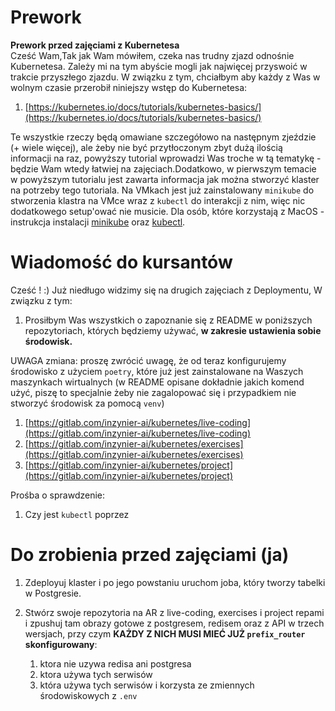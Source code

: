 

# Prework

**Prework przed zajęciami z Kubernetesa**  
Cześć Wam,Tak jak Wam mówiłem, czeka nas trudny zjazd odnośnie Kubernetesa. Zależy mi na tym abyście mogli jak najwięcej przyswoić w trakcie przyszłego zjazdu. W związku z tym, chciałbym aby każdy z Was w wolnym czasie przerobił niniejszy wstęp do Kubernetesa:

1. [https://kubernetes.io/docs/tutorials/kubernetes-basics/](https://kubernetes.io/docs/tutorials/kubernetes-basics/)

Te wszystkie rzeczy będą omawiane szczegółowo na następnym zjeździe (+ wiele więcej), ale żeby nie być przytłoczonym zbyt dużą ilością informacji na raz, powyższy tutorial wprowadzi Was troche w tą tematykę - będzie Wam wtedy łatwiej na zajęciach.Dodatkowo, w pierwszym temacie w powyższym tutorialu jest zawarta informacja jak można stworzyć klaster na potrzeby tego tutoriala. Na VMkach jest już zainstalowany `minikube` do stworzenia klastra na VMce wraz z `kubectl` do interakcji z nim, więc nic dodatkowego setup'ować nie musicie. Dla osób, które korzystają z MacOS - instrukcja instalacji [minikube](https://minikube.sigs.k8s.io/docs/start/) oraz [kubectl](https://kubernetes.io/docs/tasks/tools/install-kubectl-macos/#install-with-homebrew-on-macos).


# Wiadomość do kursantów

Cześć ! :) Już niedługo widzimy się na drugich zajęciach z Deploymentu, W związku z tym:

1. Prosiłbym Was wszystkich o zapoznanie się z README w poniższych repozytoriach, których będziemy używać, **w zakresie ustawienia sobie środowisk.**

UWAGA zmiana: proszę zwrócić uwagę, że od teraz konfigurujemy środowisko z użyciem `poetry`, które już jest zainstalowane na Waszych maszynkach wirtualnych (w README opisane dokładnie jakich komend użyć, piszę to specjalnie żeby nie zagalopować się i przypadkiem nie stworzyć środowisk za pomocą `venv`)

1. [https://gitlab.com/inzynier-ai/kubernetes/live-coding](https://gitlab.com/inzynier-ai/kubernetes/live-coding)
2. [https://gitlab.com/inzynier-ai/kubernetes/exercises](https://gitlab.com/inzynier-ai/kubernetes/exercises)
4. [https://gitlab.com/inzynier-ai/kubernetes/project](https://gitlab.com/inzynier-ai/kubernetes/project)

Prośba o sprawdzenie:
1. Czy jest `kubectl` poprzez 

# Do zrobienia przed zajęciami (ja)

  

1. Zdeployuj klaster i po jego powstaniu uruchom joba, który tworzy tabelki w Postgresie. 
       
3. Stwórz swoje repozytoria na AR z live-coding, exercises i project repami i zpushuj tam obrazy gotowe z postgresem, redisem oraz z API w trzech wersjach, przy czym **KAŻDY Z NICH MUSI MIEĆ JUŻ `prefix_router` skonfigurowany**: 
	1) ktora nie uzywa redisa ani postgresa 
	2) ktora używa tych serwisów 
	3) która używa tych serwisów i korzysta ze zmiennych środowiskowych z `.env`
    